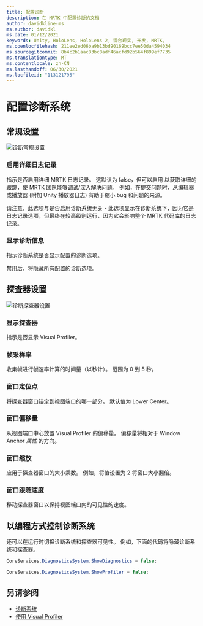 ```yaml
---
title: 配置诊断
description: 在 MRTK 中配置诊断的文档
author: davidkline-ms
ms.author: davidkl
ms.date: 01/12/2021
keywords: Unity, HoloLens, HoloLens 2, 混合现实, 开发, MRTK,
ms.openlocfilehash: 211ee2ed06ba9b13bd90169bcc7ee50da4594034
ms.sourcegitcommit: 8b4c2b1aac83bc8adf46acfd92b564f899ef7735
ms.translationtype: MT
ms.contentlocale: zh-CN
ms.lasthandoff: 06/30/2021
ms.locfileid: "113121795"
---
```

# <a name="configuring-the-diagnostics-system"></a>配置诊断系统

## <a name="general-settings"></a>常规设置

![诊断常规设置](../images/diagnostics/DiagnosticsGeneralSettings.png)

### <a name="enable-verbose-logging"></a>启用详细日志记录

指示是否启用详细 MRTK 日志记录。 这默认为 false，但可以启用 以获取详细的跟踪，使 MRTK 团队能够调试/深入解决问题。 例如，在提交问题时，从编辑器或播放器 (附加 Unity 播放器日志) 有助于缩小 bug 和问题的来源。

请注意，此选项与是否启用诊断系统无关 - 此选项显示在诊断系统下，因为它是日志记录选项，但最终在较高级别运行，因为它会影响整个 MRTK 代码库的日志记录。

### <a name="show-diagnostics"></a>显示诊断信息

指示诊断系统是否显示配置的诊断选项。

禁用后，将隐藏所有配置的诊断选项。

## <a name="profiler-settings"></a>探查器设置

![诊断探查器设置](../images/diagnostics/DiagnosticsProfilerSettings.png)

### <a name="show-profiler"></a>显示探查器

指示是否显示 Visual Profiler。

### <a name="frame-sample-rate"></a>帧采样率

收集帧进行帧速率计算的时间量（以秒计）。 范围为 0 到 5 秒。

### <a name="window-anchor"></a>窗口定位点

将探查器窗口锚定到视图端口的哪一部分。 默认值为 Lower Center。

### <a name="window-offset"></a>窗口偏移量

从视图端口中心放置 Visual Profiler 的偏移量。 偏移量将相对于 Window Anchor *属性* 的方向。

### <a name="window-scale"></a>窗口缩放

应用于探查器窗口的大小乘数。 例如，将值设置为 2 将窗口大小翻倍。

### <a name="window-follow-speed"></a>窗口跟随速度

移动探查器窗口以保持视图端口内的可见性的速度。

## <a name="programmatically-controlling-the-diagnostics-system"></a>以编程方式控制诊断系统

还可以在运行时切换诊断系统和探查器可见性。 例如，下面的代码将隐藏诊断系统和探查器。

```c#
CoreServices.DiagnosticsSystem.ShowDiagnostics = false;

CoreServices.DiagnosticsSystem.ShowProfiler = false;
```

## <a name="see-also"></a>另请参阅

- [诊断系统](diagnostics-system-getting-started.md)
- [使用 Visual Profiler](using-visual-profiler.md)
